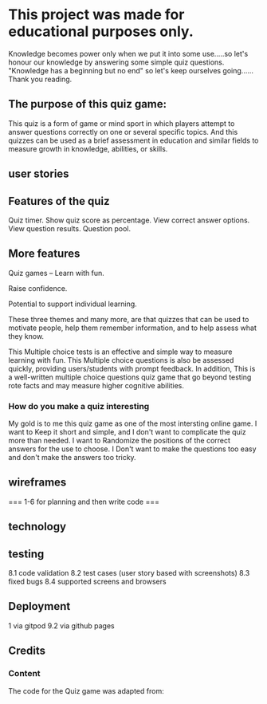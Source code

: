 # This project was made for educational purposes only. 

Knowledge becomes power only when we put it into some use.....so let's honour our knowledge by answering some simple quiz questions. "Knowledge has a beginning but no end" so let's keep ourselves going...... Thank you reading.

## The purpose of this quiz game:

This quiz is a form of game or mind sport in which players attempt to answer questions correctly on one or several specific topics. And this quizzes can be used as a brief assessment in education and similar fields to measure growth in knowledge, abilities, or skills. 

 ## user stories


## Features of the quiz 

Quiz timer.
Show quiz score as percentage.
View correct answer options.
View question results.
Question pool.


##  More features 

Quiz games – Learn with fun.

Raise confidence.

Potential to support individual learning.

These three themes and many more, are that quizzes that can be used to motivate people, help them remember information, 
and to help assess what they know.

This Multiple choice tests is an effective and simple way to measure learning with fun. 
This Multiple choice questions is also be assessed quickly, providing users/students with prompt feedback.
 In addition, This is a well-written multiple choice questions quiz game that go beyond testing rote facts and may measure higher cognitive abilities.

 ### How do you make a quiz interesting

 My gold is to me this quiz game as one of the most intersting online game.
 I want to Keep it short and simple, and I don't want to complicate the quiz more than needed.
I want to Randomize the positions of the correct answers for the use to choose.
I Don't want to make the questions too easy and don't make the answers too tricky.


##  wireframes


=== 1-6 for planning and then write code ===


## technology

## testing
   8.1 code validation
   8.2 test cases (user story based with screenshots)
   8.3 fixed bugs
   8.4 supported screens and browsers


## Deployment
1 via gitpod
   9.2 via github pages


## Credits

### Content
The code for the Quiz game was adapted from:

